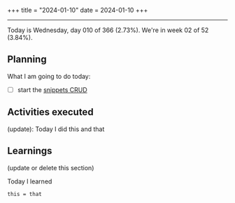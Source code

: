 +++
title = "2024-01-10"
date = 2024-01-10
+++

---

Today is Wednesday, day 010 of 366 (2.73%). We're in week 02 of 52 (3.84%).

## Planning

What I am going to do today:

- [ ] start the [snippets CRUD](https://github.com/OmnicodeSolutions/luisa_drf_flutter_client/issues/2)

## Activities executed

(update): Today I did this and that

## Learnings

(update or delete this section)

Today I learned
```
this = that
```

